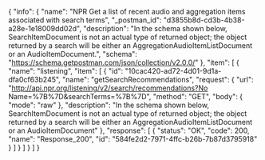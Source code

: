 {
  "info": {
    "name": "NPR Get a list of recent audio and aggregation items associated with search terms",
    "_postman_id": "d3855b8d-cd3b-4b38-a28e-1e18009dd02d",
    "description": "In the schema shown below, SearchItemDocument is not an actual type of returned object; the object returned by a search will be either an AggregationAudioItemListDocument or an AudioItemDocument.",
    "schema": "https://schema.getpostman.com/json/collection/v2.0.0/"
  },
  "item": [
    {
      "name": "listening",
      "item": [
        {
          "id": "10cac420-ad72-4d01-9d1a-dfa0cf63b245",
          "name": "getSearchRecommendations",
          "request": {
            "url": "http://api.npr.org/listening/v2/search/recommendations?No Name=%7B%7D&searchTerms=%7B%7D",
            "method": "GET",
            "body": {
              "mode": "raw"
            },
            "description": "In the schema shown below, SearchItemDocument is not an actual type of returned object; the object returned by a search will be either an AggregationAudioItemListDocument or an AudioItemDocument"
          },
          "response": [
            {
              "status": "OK",
              "code": 200,
              "name": "Response_200",
              "id": "584fe2d2-7971-4ffc-b26b-7b87d3795918"
            }
          ]
        }
      ]
    }
  ]
}